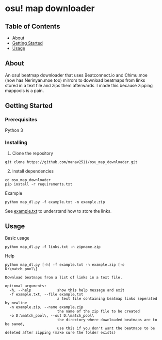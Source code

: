 # osu! map downloader

## Table of Contents

- [About](#about)
- [Getting Started](#getting_started)
- [Usage](#usage)

## About <a name = "about"></a>

An osu! beatmap downloader that uses Beatconnect.io and Chimu.moe (now has Nerinyan.moe too) mirrors to download beatmaps from links stored in a text file and zips them afterwards. I made this because zipping mappools is a pain.

## Getting Started <a name = "getting_started"></a>

### Prerequisites

Python 3

### Installing

1) Clone the repository

```
git clone https://github.com/manav2511/osu_map_downloader.git
```

2) Install dependencies

```
cd osu_map_downloader
pip install -r requirements.txt
```

Example 

```
python map_dl.py -f example.txt -n example.zip
```

See [example.txt](example.txt) to understand how to store the links.

## Usage <a name = "usage"></a>

Basic usage

```
python map_dl.py -f links.txt -n zipname.zip
```

Help

```
python map_dl.py [-h] -f example.txt -n example.zip [-o D:\match_pool\]

Download beatmaps from a list of links in a text file.

optional arguments:
  -h, --help            show this help message and exit
  -f example.txt, --file example.txt
                        a text file containing beatmap links seperated by newline
  -n example.zip, --name example.zip
                        the name of the zip file to be created
  -o D:\match_pool\, --out D:\match_pool\
                        the directory where downloaded beatmaps are to be saved,
                        use this if you don't want the beatmaps to be deleted after zipping (make sure the folder exists)
```


